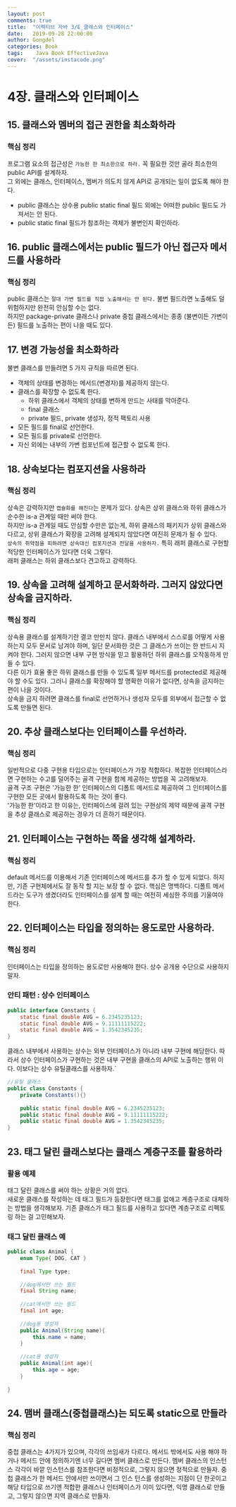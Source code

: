 ```yaml
---
layout: post
comments: true
title:  "이펙티브 자바 3/E_클래스와 인터페이스"
date:   2019-09-28 22:00:00
author: Gongdel
categories: Book
tags:	 Java Book EffectiveJava
cover:  "/assets/instacode.png"
---
```

# 4장. 클래스와 인터페이스
## 15. 클래스와 멤버의 접근 권한을 최소화하라
### 핵심 정리
프로그램 요소의 접근성은 `가능한 한 최소한으로 하라.` 꼭 필요한 것만 골라 최소한의 public API를 설계하자.  
그 외에는 클래스, 인터페이스, 멤버가 의도치 않게 API로 공개되는 일이 없도록 해야 한다.  
+ public 클래스는 상수용 public static final 필드 외에는 어떠한 public 필드도 가져서는 안 된다.  
+ public static final 필드가 참조하는 객체가 불변인지 확인하라.

## 16. public 클래스에서는 public 필드가 아닌 접근자 메서드를 사용하라
### 핵심 정리
public 클래스는 `절대 가변 필드를 직접 노출해서는 안 된다.` 불변 필드라면 노출해도 덜 위험하지만 완전히 안심할 수는 없다.  
하지만 package-private 클래스나 private 중첩 클래스에서는 종종 (불변이든 가변이든) 필드를 노출하는 편이 나을 때도 있다.

## 17. 변경 가능성을 최소화하라
불변 클래스를 만들려면 5 가지 규칙을 따르면 된다.
+ 객체의 상태를 변경하는 메서드(변경자)를 제공하지 않는다.
+ 클래스를 확장할 수 없도록 한다.
	+ 하위 클래스에서 객체의 상태를 변하게 만드는 사태를 막아준다.
	+ final 클래스
	+ private 필드, private 생성자, 정적 팩토리 사용
+ 모든 필드를 final로 선언한다.
+ 모든 필드를 private로 선언한다.
+ 자신 외에는 내부의 가변 컴포넌트에 접근할 수 없도록 한다.

## 18. 상속보다는 컴포지션을 사용하라
### 핵심 정리
상속은 강력하지만 `캡슐화를 해친다`는 문제가 있다. 상속은 상위 클래스와 하위 클래스가 순수한 is-a 관계일 때만 써야 한다.  
하지만 is-a 관계일 때도 안심할 수만은 없는게, 하위 클래스의 패키지가 상위 클래스와 다르고, 상위 클래스가 확장을 고려해 설계되지 않았다면 여진히 문제가 될 수 있다.  
`상속의 취약점을 피하려면 상속대신 컴포지션과 전달을 사용하자.` 특히 래퍼 클래스로 구현할 적당한 인터페이스가 있다면 더욱 그렇다.  
래퍼 클래스는 하위 클래스보다 견고하고 강력하다.

## 19. 상속을 고려해 설계하고 문서화하라. 그러지 않았다면 상속을 금지하라.
### 핵심 정리
상속용 클래스를 설계하기란 결코 만만치 않다. 클래스 내부에서 스스로를 어떻게 사용하는지 모두 문서로 남겨야 하며, 일단 문서화한 것은 그 클래스가 쓰이는 한 반드시 지켜야 한다. 그러지 않으면 내부 구현 방식을 믿고 활용하던 하위 클래스를 오작동하게 만들 수 있다.  
다른 이가 효율 좋은 하위 클래스를 만들 수 있도록 일부 메서드를 protected로 제공해야 할 수도 있다. 그러니 클래스를 확장해야 할 명확한 이유가 없다면, 상속을 금지하는 편이 나을 것이다.  
상속을 금지 하려면 클래스를 final로 선언하거나 생성자 모두를 외부에서 접근할 수 없도록 만들면 된다.

## 20. 추상 클래스보다는 인터페이스를 우선하라.
### 핵심 정리
일반적으로 다중 구현용 타입으로는 인터페이스가 가장 적합하다. 복잡한 인터페이스라면 구현하는 수고를 덜어주는 골격 구현을 함께 제공하는 방법을 꼭 고려해보자.  
골격 구조 구현은 '가능한 한' 인터페이스의 디폴트 메서드로 제공하여 그 인터페이스를 구현한 모든 곳에서 활용하도록 하는 것이 좋다.  
'가능한 한'이라고 한 이유는, 인터페이스에 걸려 있는 구현상의 제약 때문에 골격 구현을 추상 클래스로 제공하는 경우가 더 흔하기 때문이다.

## 21. 인터페이스는 구현하는 쪽을 생각해 설계하라.
### 핵심 정리
default 메서드를 이용해서 기존 인터페이스에 메서드를 추가 할 수 있게 되었다.
하지만, 기존 구현체에서도 잘 동작 할 지는 보장 할 수 없다. 핵심은 명백하다.
디폴트 메서드라는 도구가 생겼더라도 인터페이스를 설계 할 때는 여전히 세심한 주의를 기울여야 한다. 

## 22. 인터페이스는 타입을 정의하는 용도로만 사용하라.
### 핵심 정리
인터페이스는 타입을 정의하는 용도로만 사용해야 한다. 상수 공개용 수단으로 사용하지 말자.

### 안티 패턴 : 상수 인터페이스

~~~java
public interface Constants {
    static final double AVG = 6.2345235123;
    static final double AVG = 9.11111115222;
    static final double AVG = 1.3542345235;
}
~~~

클래스 내부에서 사용하는 상수는 외부 인터페이스가 아니라 내부 구현에 해당한다. 따라서 상수 인터페이스가 구현하는 것은 내부 구현을 클래스의 API로 노출하는 행위
이다. 이보다는 상수 유틸클래스를 사용하자.`

~~~java
//유틸 클래스
public class Constants {
    private Constants(){}
    
    public static final double AVG = 6.2345235123;
    public static final double AVG = 9.11111115222;
    public static final double AVG = 1.3542345235;
}
~~~


## 23. 태그 달린 클래스보다는 클래스 계층구조를 활용하라
### 활용 예제
태그 달린 클래스를 써야 하는 상황은 거의 없다.  
새로운 클래스를 작성하는 데 태그 필드가 등장한다면 태그를 없애고 계층구조로 대체하는 방법을 생각해보자. 기존 클래스가 태그 필드를 사용하고 있다면 계층구조로 리펙토링
하는 걸 고민해보자.

### 태그 달린 클래스 예

~~~java
public class Animal {
    enum Type{ DOG, CAT }
    
    final Type type;
    
    //dog에서만 쓰는 필드
    final String name;
    
    //cat에서만 쓰는 필드
    final int age;
    
    //dog용 생성자
    public Animal(String name){
        this.name = name;
    }
    
    //cat용 생성자
    public Animal(int age){
        this.age = age;
    }
    
}
~~~

## 24. 맴버 클래스(중첩클래스)는 되도록 static으로 만들라
### 핵심 정리
중첩 클래스는 4가지가 있으며, 각각의 쓰임새가 다르다. 메서드 밖에서도 사용
해야 하거나 메서드 안에 정의하기엔 너무 길다면 멤버 클래스로 만든다. 멤버
클래스의 인스턴스 각각이 바깥 인스턴스를 참조한다면 비정적으로, 그렇지 
않으면 정적으로 만들자. 중첩 클래스가 한 메서드 안에서만 쓰이면서 그 인스
턴스를 생성하는 지점이 단 한곳이고 해당 타입으로 쓰기엔 적합한 클래스나
인터페이스가 이미 있다면, 익명 클래스로 만들고, 그렇지 않으면 지역 클래스로
만들자.

